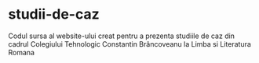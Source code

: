 # studii-de-caz
Codul sursa al website-ului creat pentru a prezenta studiile de caz din cadrul Colegiului Tehnologic Constantin Brâncoveanu la Limba si Literatura Romana

